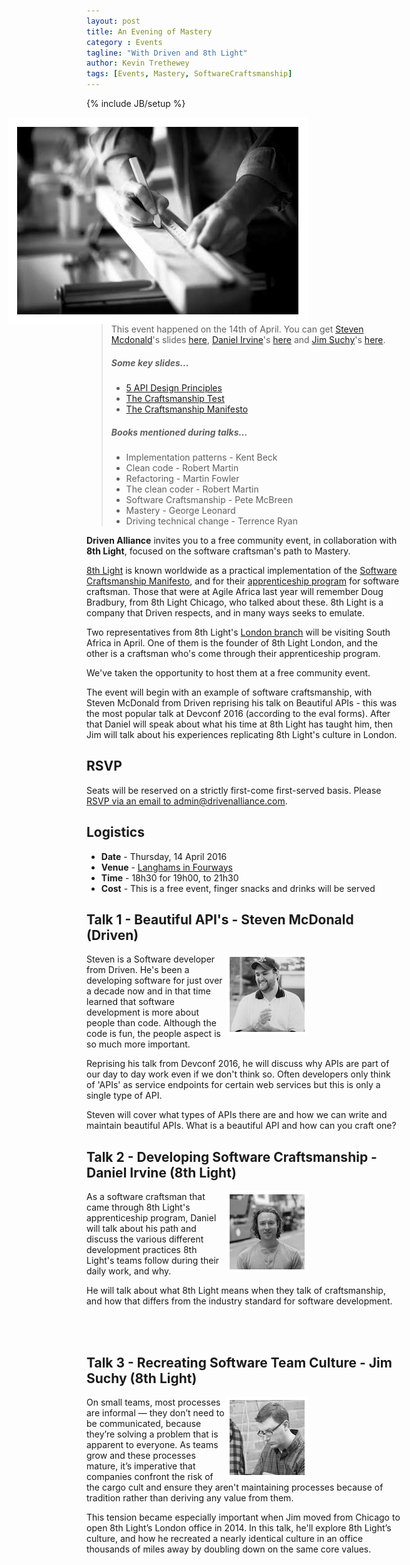 ```yaml
---
layout: post
title: An Evening of Mastery
category : Events
tagline: "With Driven and 8th Light"
author: Kevin Trethewey
tags: [Events, Mastery, SoftwareCraftsmanship]
---
```

{% include JB/setup %}

<img style="float: right; margin-right: 150px; border:15px solid white; max-width: 100%;" src="/assets/images/craftsmanship.jpg	" />

> This event happened on the 14th of April. You can get [Steven Mcdonald](https://twitter.com/stevenmcd)'s slides [here](https://dl.dropboxusercontent.com/u/62921/Presentations/mastery/DevConf_BeautifulAPIs_2016.pdf), [Daniel Irvine](https://twitter.com/d_ir)'s [here](https://dl.dropboxusercontent.com/u/62921/Presentations/mastery/Discipline%20and%20professionalism.pdf) and [Jim Suchy](https://twitter.com/jsuchy)'s [here](https://dl.dropboxusercontent.com/u/62921/Presentations/mastery/budding_culture.pdf).
>
> ##### Some key slides...
> * [5 API Design Principles](https://dl.dropboxusercontent.com/u/62921/Presentations/mastery/DevConf_BeautifulAPIs_2016_API_Design_Principles.jpg)
> * [The Craftsmanship Test](https://dl.dropboxusercontent.com/u/62921/Presentations/mastery/Discipline_and_professionalism_thecraftsmanshiptest.jpg)
> * [The Craftsmanship Manifesto](https://dl.dropboxusercontent.com/u/62921/Presentations/mastery/budding_culture_craftsmanshipmanifesto.jpg)
>
> ##### Books mentioned during talks...
> * Implementation patterns - Kent Beck
> * Clean code - Robert Martin
> * Refactoring - Martin Fowler
> * The clean coder - Robert Martin
> * Software Craftsmanship - Pete McBreen
> * Mastery - George Leonard
> * Driving technical change - Terrence Ryan

**Driven Alliance** invites you to a free community event, in collaboration with **8th Light**, focused on the software craftsman's path to Mastery.

[8th Light](https://8thlight.com/) is known worldwide as a practical implementation of the [Software Craftsmanship Manifesto](http://manifesto.softwarecraftsmanship.org/), and for their [apprenticeship program](https://8thlight.com/apprenticeship/) for software craftsman. Those that were at Agile Africa last year will remember Doug Bradbury, from 8th Light Chicago, who talked about these. 8th Light is a company that Driven respects, and in many ways seeks to emulate.

Two representatives from 8th Light's [London branch](https://8thlight.com/locations/london/) will be visiting South Africa in April. One of them is the founder of 8th Light London, and the other is a craftsman who's come through their apprenticeship program.

We've taken the opportunity to host them at a free community event. 

The event will begin with an example of software craftsmanship, with Steven McDonald from Driven reprising his talk on Beautiful APIs - this was the most popular talk at Devconf 2016 (according to the eval forms). After that Daniel will speak about what his time at 8th Light has taught him, then Jim will talk about his experiences replicating 8th Light's culture in London.

## RSVP
Seats will be reserved on a strictly first-come first-served basis. Please [RSVP via an email to admin@drivenalliance.com](mailto:admin@drivenalliance.com?subject=I%20would%20like%20to%20attend%20Evening%20of%20Mastery).

## Logistics

* **Date** - Thursday, 14 April 2016
* **Venue** - [Langhams in Fourways](http://www.langhams.co.za/#directions)
* **Time** - 18h30 for 19h00, to 21h30
* **Cost** - This is a free event, finger snacks and drinks will be served

## Talk 1 - Beautiful API's - Steven McDonald (Driven)

<img style="float: right; margin-right: 150px; border:5px solid #FFFFFF; max-width: 100%;" src="/assets/images/Steven-Mcdonald.jpg" />

Steven is a Software developer from Driven. He's been a developing software for just over a decade now and in that time learned that software development is more about people than code. Although the code is fun, the people aspect is so much more important.

Reprising his talk from Devconf 2016, he will discuss why APIs are part of our day to day work even if we don't think so. Often developers only think of 'APIs' as service endpoints for certain web services but this is only a single type of API. 

Steven will cover what types of APIs there are and how we can write and maintain beautiful APIs. What is a beautiful API and how can you craft one?

## Talk 2 - Developing Software Craftsmanship - Daniel Irvine (8th Light)

<img style="float: right; margin-right: 150px; border:5px solid #FFFFFF; max-width: 100%;" src="/assets/images/Daniel-Irvine.jpg" />

As a software craftsman that came through 8th Light's apprenticeship program, Daniel will talk about his path and discuss the various different development practices 8th Light's teams follow during their daily work, and why.

He will talk about what 8th Light means when they talk of craftsmanship, and how that differs from the industry standard for software development.

<br>
<br>

## Talk 3 - Recreating Software Team Culture - Jim Suchy (8th Light)

<img style="float: right; margin-right: 150px; border:5px solid #FFFFFF; max-width: 100%;" src="/assets/images/Jim-Suchy.jpg" />

On small teams, most processes are informal — they don’t need to be communicated, because they’re solving a problem that is apparent to everyone. As teams grow and these processes mature, it’s imperative that companies confront the risk of the cargo cult and ensure they aren't maintaining processes because of tradition rather than deriving any value from them.

This tension became especially important when Jim moved from Chicago to open 8th Light’s London office in 2014. In this talk, he'll explore 8th Light’s culture, and how he recreated a nearly identical culture in an office thousands of miles away by doubling down on the same core values.